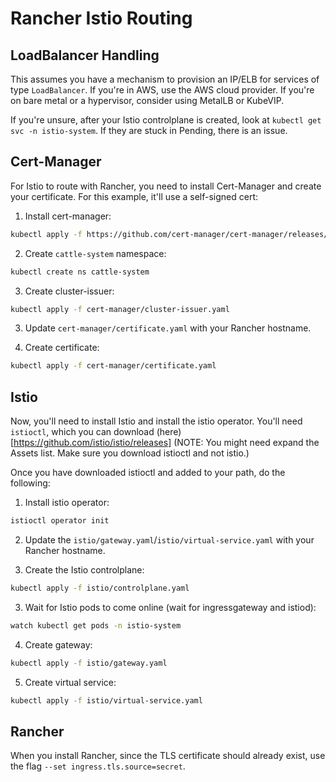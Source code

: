 # Rancher Istio Routing

## LoadBalancer Handling

This assumes you have a mechanism to provision an IP/ELB for services of type `LoadBalancer`. If you're in AWS, use the AWS cloud provider. If you're on bare metal or a hypervisor, consider using MetalLB or KubeVIP.

If you're unsure, after your Istio controlplane is created, look at `kubectl get svc -n istio-system`. If they are stuck in Pending, there is an issue.

## Cert-Manager

For Istio to route with Rancher, you need to install Cert-Manager and create your certificate. For this example, it'll use a self-signed cert:

1. Install cert-manager:

```bash
kubectl apply -f https://github.com/cert-manager/cert-manager/releases/download/v1.13.3/cert-manager.yaml
```

2. Create `cattle-system` namespace:
```bash
kubectl create ns cattle-system
```

3. Create cluster-issuer:
```bash
kubectl apply -f cert-manager/cluster-issuer.yaml
```

3. Update `cert-manager/certificate.yaml` with your Rancher hostname.

4. Create certificate:
```bash
kubectl apply -f cert-manager/certificate.yaml
```

## Istio

Now, you'll need to install Istio and install the istio operator. You'll need `istioctl`, which you can download (here)[https://github.com/istio/istio/releases] (NOTE: You might need expand the Assets list. Make sure you download istioctl and not istio.)

Once you have downloaded istioctl and added to your path, do the following:

1. Install istio operator:
```bash
istioctl operator init
```

2. Update the `istio/gateway.yaml`/`istio/virtual-service.yaml` with your Rancher hostname.

2. Create the Istio controlplane:
```bash
kubectl apply -f istio/controlplane.yaml
```

3. Wait for Istio pods to come online (wait for ingressgateway and istiod):
```bash
watch kubectl get pods -n istio-system
```

4. Create gateway:
```bash
kubectl apply -f istio/gateway.yaml
```

5. Create virtual service:
```bash
kubectl apply -f istio/virtual-service.yaml
```

## Rancher

When you install Rancher, since the TLS certificate should already exist, use the flag `--set ingress.tls.source=secret`.